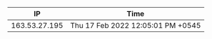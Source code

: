  | IP      | Time |
| ----------- | ----------- |
| 163.53.27.195      | Thu 17 Feb 2022 12:05:01 PM +0545       |
